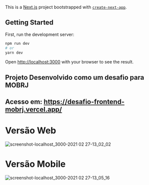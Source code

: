 This is a [Next.js](https://nextjs.org/) project bootstrapped with [`create-next-app`](https://github.com/vercel/next.js/tree/canary/packages/create-next-app).

## Getting Started

First, run the development server:

```bash
npm run dev
# or
yarn dev
```

Open [http://localhost:3000](http://localhost:3000) with your browser to see the result.


## Projeto Desenvolvido como um desafio para MOBRJ

## Acesso em: https://desafio-frontend-mobrj.vercel.app/


# Versão Web
![screenshot-localhost_3000-2021 02 27-13_02_02](https://user-images.githubusercontent.com/30050630/109392638-02437880-78fc-11eb-9400-dbe2468e3f6f.png)


# Versão Mobile
![screenshot-localhost_3000-2021 02 27-13_05_16](https://user-images.githubusercontent.com/30050630/109392712-6c5c1d80-78fc-11eb-907f-2abbb479ee8b.png)
